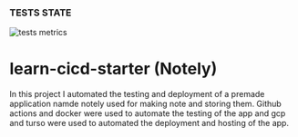 ### TESTS STATE

![tests metrics](https://github.com/eikonoklastess/learn-cicd-starter/actions/workflows/ci.yml/badge.svg)
# learn-cicd-starter (Notely)

In this project I automated the testing and deployment of a premade application namde notely used for making note and storing them.
Github actions and docker were used to automate the testing of the app and gcp and turso were used to automated the deployment and hosting of the app.
